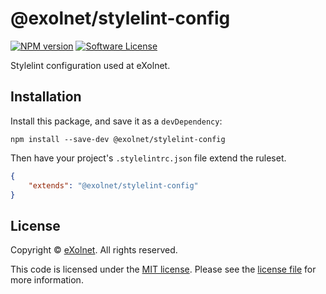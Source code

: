 # @exolnet/stylelint-config

[![NPM version](http://img.shields.io/npm/v/@exolnet/stylelint-config.svg)](https://www.npmjs.org/package/@exolnet/stylelint-config)
[![Software License](https://img.shields.io/badge/license-MIT-8469ad.svg?style=flat-square)](LICENSE.md)

Stylelint configuration used at eXolnet.

## Installation

Install this package, and save it as a `devDependency`:

```
npm install --save-dev @exolnet/stylelint-config
```

Then have your project's `.stylelintrc.json` file extend the ruleset.

```json
{
    "extends": "@exolnet/stylelint-config"
}
```

## License

Copyright © [eXolnet](https://www.exolnet.com). All rights reserved.

This code is licensed under the [MIT license](http://choosealicense.com/licenses/mit/).
Please see the [license file](LICENSE) for more information.
